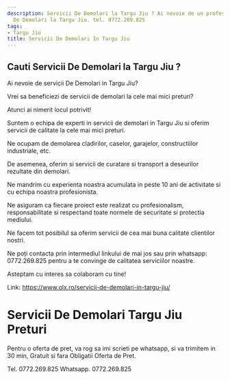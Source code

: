 ```yaml
---
description: Servicii De Demolari la Targu Jiu ? Ai nevoie de un profesionist in Servicii
  De Demolari la Targu Jiu. tel. 0772.269.825
tags:
- Targu Jiu
title: Servicii De Demolari In Targu Jiu
---
```



## Cauti Servicii De Demolari la Targu Jiu ?

Ai nevoie de servicii De Demolari in Targu Jiu? 

Vrei sa beneficiezi de servicii de demolari la cele mai mici preturi? 

Atunci ai nimerit locul potrivit! 

Suntem o echipa de experti in servicii de demolari in Targu Jiu si oferim servicii de calitate la cele mai mici preturi. 

Ne ocupam de demolarea cladirilor, caselor, garajelor, constructiilor industriale, etc. 

De asemenea, oferim si servicii de curatare si transport a deseurilor rezultate din demolari. 

Ne mandrim cu experienta noastra acumulata in peste 10 ani de activitate si cu echipa noastra profesionista. 

Ne asiguram ca fiecare proiect este realizat cu profesionalism, responsabilitate si respectand toate normele de securitate si protectia mediului.

Ne facem tot posibilul sa oferim servicii de cea mai buna calitate clientilor nostri. 

Ne poți contacta prin intermediul linkului de mai jos sau prin whatsapp: 0772.269.825 pentru a te convinge de calitatea serviciilor noastre. 

Asteptam cu interes sa colaboram cu tine! 

Link: https://www.olx.ro/servicii-de-demolari-in-targu-jiu/

# Servicii De Demolari Targu Jiu Preturi
Pentru o oferta de pret, va rog sa imi scrieti pe whatsapp, si va trimitem in 30 min, Gratuit si fara Obligatii Oferta de Pret.

Tel. 0772.269.825
Whatsapp. 0772.269.825